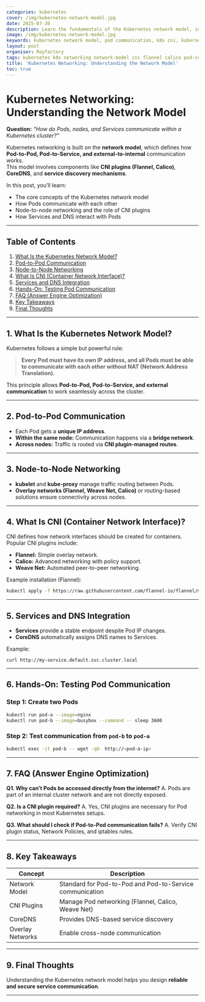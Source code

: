 ```yaml
---
categories: kubernetes
cover: /img/kubernetes-network-model.jpg
date: 2025-07-30
description: Learn the fundamentals of the Kubernetes network model, including Pod-to-Pod communication, node networking, and CNI plugins like Flannel and Calico, with practical examples.
image: /img/kubernetes-network-model.jpg
keywords: kubernetes network model, pod communication, k8s cni, kubernetes networking, flannel, calico, kubectl networking
layout: post
organiser: Royfactory
tags: kubernetes k8s networking network-model cni flannel calico pod-communication devops cloud-native
title: 'Kubernetes Networking: Understanding the Network Model'
toc: true
---
```


# Kubernetes Networking: Understanding the Network Model

**Question:** *“How do Pods, nodes, and Services communicate within a Kubernetes cluster?”*

Kubernetes networking is built on the **network model**, which defines how **Pod-to-Pod, Pod-to-Service, and external-to-internal** communication works.  
This model involves components like **CNI plugins (Flannel, Calico)**, **CoreDNS**, and **service discovery mechanisms**.

In this post, you’ll learn:

- The core concepts of the Kubernetes network model  
- How Pods communicate with each other  
- Node-to-node networking and the role of CNI plugins  
- How Services and DNS interact with Pods

---

## Table of Contents
1. [What Is the Kubernetes Network Model?](#1-what-is-the-kubernetes-network-model)
2. [Pod-to-Pod Communication](#2-pod-to-pod-communication)
3. [Node-to-Node Networking](#3-node-to-node-networking)
4. [What Is CNI (Container Network Interface)?](#4-what-is-cni-container-network-interface)
5. [Services and DNS Integration](#5-services-and-dns-integration)
6. [Hands-On: Testing Pod Communication](#6-hands-on-testing-pod-communication)
7. [FAQ (Answer Engine Optimization)](#7-faq-answer-engine-optimization)
8. [Key Takeaways](#8-key-takeaways)
9. [Final Thoughts](#9-final-thoughts)

---

## 1. What Is the Kubernetes Network Model?

Kubernetes follows a simple but powerful rule:

> **Every Pod must have its own IP address, and all Pods must be able to communicate with each other without NAT (Network Address Translation).**

This principle allows **Pod-to-Pod, Pod-to-Service, and external communication** to work seamlessly across the cluster.

---

## 2. Pod-to-Pod Communication

- Each Pod gets a **unique IP address**.  
- **Within the same node:** Communication happens via a **bridge network**.  
- **Across nodes:** Traffic is routed via **CNI plugin-managed routes**.

---

## 3. Node-to-Node Networking

- **kubelet** and **kube-proxy** manage traffic routing between Pods.  
- **Overlay networks (Flannel, Weave Net, Calico)** or routing-based solutions ensure connectivity across nodes.

---

## 4. What Is CNI (Container Network Interface)?

CNI defines how network interfaces should be created for containers.  
Popular CNI plugins include:

- **Flannel:** Simple overlay network.  
- **Calico:** Advanced networking with policy support.  
- **Weave Net:** Automated peer-to-peer networking.

Example installation (Flannel):
```bash
kubectl apply -f https://raw.githubusercontent.com/flannel-io/flannel/master/Documentation/kube-flannel.yml
````

---

## 5. Services and DNS Integration

* **Services** provide a stable endpoint despite Pod IP changes.
* **CoreDNS** automatically assigns DNS names to Services.

Example:

```
curl http://my-service.default.svc.cluster.local
```

---

## 6. Hands-On: Testing Pod Communication

### Step 1: Create two Pods

```bash
kubectl run pod-a --image=nginx
kubectl run pod-b --image=busybox --command -- sleep 3600
```

### Step 2: Test communication from `pod-b` to `pod-a`

```bash
kubectl exec -it pod-b -- wget -qO- http://<pod-a-ip>
```

---

## 7. FAQ (Answer Engine Optimization)

**Q1. Why can’t Pods be accessed directly from the internet?**
A. Pods are part of an internal cluster network and are not directly exposed.

**Q2. Is a CNI plugin required?**
A. Yes, CNI plugins are necessary for Pod networking in most Kubernetes setups.

**Q3. What should I check if Pod-to-Pod communication fails?**
A. Verify CNI plugin status, Network Policies, and iptables rules.

---

## 8. Key Takeaways

| Concept          | Description                                              |
| ---------------- | -------------------------------------------------------- |
| Network Model    | Standard for Pod-to-Pod and Pod-to-Service communication |
| CNI Plugins      | Manage Pod networking (Flannel, Calico, Weave Net)       |
| CoreDNS          | Provides DNS-based service discovery                     |
| Overlay Networks | Enable cross-node communication                          |

---

## 9. Final Thoughts

Understanding the Kubernetes network model helps you design **reliable and secure service communication**.

---
